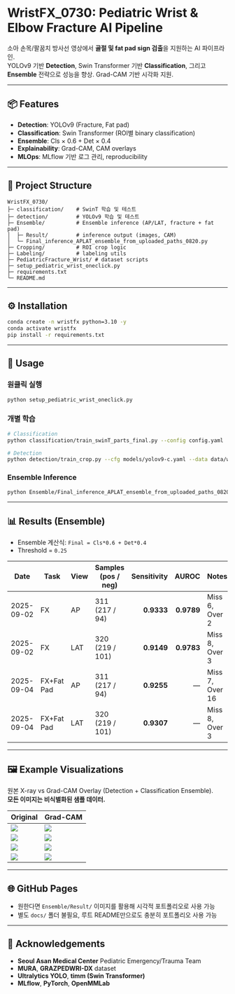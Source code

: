 # WristFX_0730: Pediatric Wrist & Elbow Fracture AI Pipeline

소아 손목/팔꿈치 방사선 영상에서 **골절 및 fat pad sign 검출**을 지원하는 AI 파이프라인.  
YOLOv9 기반 **Detection**, Swin Transformer 기반 **Classification**, 그리고 **Ensemble** 전략으로 성능을 향상. Grad-CAM 기반 시각화 지원.

---

## 📦 Features
- **Detection**: YOLOv9 (Fracture, Fat pad)
- **Classification**: Swin Transformer (ROI별 binary classification)
- **Ensemble**: Cls × 0.6 + Det × 0.4
- **Explainability**: Grad-CAM, CAM overlays
- **MLOps**: MLflow 기반 로그 관리, reproducibility

---

## 📂 Project Structure
```
WristFX_0730/
├─ classification/    # SwinT 학습 및 테스트
├─ detection/         # YOLOv9 학습 및 테스트
├─ Ensemble/          # Ensemble inference (AP/LAT, fracture + fat pad)
│  ├─ Result/         # inference output (images, CAM)
│  └─ Final_inference_APLAT_ensemble_from_uploaded_paths_0820.py
├─ Cropping/          # ROI crop logic
├─ Labeling/          # labeling utils
├─ PediatricFracture_Wrist/ # dataset scripts
├─ setup_pediatric_wrist_oneclick.py
├─ requirements.txt
└─ README.md
```

---

## ⚙️ Installation
```bash
conda create -n wristfx python=3.10 -y
conda activate wristfx
pip install -r requirements.txt
```

---

## 🚀 Usage

### 원클릭 실행
```bash
python setup_pediatric_wrist_oneclick.py
```

### 개별 학습
```bash
# Classification
python classification/train_swinT_parts_final.py --config config.yaml

# Detection
python detection/train_crop.py --cfg models/yolov9-c.yaml --data data/wrist.yaml
```

### Ensemble Inference
```bash
python Ensemble/Final_inference_APLAT_ensemble_from_uploaded_paths_0820.py
```

---

## 📊 Results (Ensemble)

- Ensemble 계산식: `Final = Cls*0.6 + Det*0.4`
- Threshold = `0.25`

| Date | Task | View | Samples (pos / neg) | Sensitivity | AUROC | Notes |
|---|---|---|---|---:|---:|---|
| 2025-09-02 | FX | AP  | 311 (217 / 94) | **0.9333** | **0.9789** | Miss 6, Over 2 |
| 2025-09-02 | FX | LAT | 320 (219 / 101) | **0.9149** | **0.9783** | Miss 8, Over 3 |
| 2025-09-04 | FX+Fat Pad | AP  | 311 (217 / 94) | **0.9255** | — | Miss 7, Over 16 |
| 2025-09-04 | FX+Fat Pad | LAT | 320 (219 / 101) | **0.9307** | — | Miss 8, Over 3 |

---

## 🖼️ Example Visualizations

원본 X-ray vs Grad-CAM Overlay (Detection + Classification Ensemble).  
**모든 이미지는 비식별화된 샘플 데이터.**

| Original | Grad-CAM |
|---|---|
| ![](./Ensemble/Result/01029957.jpg) | ![](./Ensemble/Result/01029957_CAM.jpg) |
| ![](./Ensemble/Result/02016545.jpg) | ![](./Ensemble/Result/02016545_CAM.jpg) |
| ![](./Ensemble/Result/02025808.jpg) | ![](./Ensemble/Result/02025808_CAM.jpg) |
| ![](./Ensemble/Result/02030557.jpg) | ![](./Ensemble/Result/02030557_CAM.jpg) |

---

## 🌐 GitHub Pages
- 원한다면 `Ensemble/Result/` 이미지를 활용해 시각적 포트폴리오로 사용 가능
- 별도 `docs/` 폴더 불필요, 루트 README만으로도 충분히 포트폴리오 사용 가능

---

## 🤝 Acknowledgements
- **Seoul Asan Medical Center** Pediatric Emergency/Trauma Team  
- **MURA**, **GRAZPEDWRI-DX** dataset  
- **Ultralytics YOLO**, **timm (Swin Transformer)**  
- **MLflow**, **PyTorch**, **OpenMMLab**
